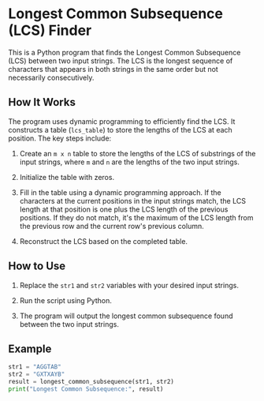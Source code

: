 # Longest Common Subsequence (LCS) Finder

This is a Python program that finds the Longest Common Subsequence (LCS) between two input strings. The LCS is the longest sequence of characters that appears in both strings in the same order but not necessarily consecutively.

## How It Works

The program uses dynamic programming to efficiently find the LCS. It constructs a table (`lcs_table`) to store the lengths of the LCS at each position. The key steps include:

1. Create an `m x n` table to store the lengths of the LCS of substrings of the input strings, where `m` and `n` are the lengths of the two input strings.

2. Initialize the table with zeros.

3. Fill in the table using a dynamic programming approach. If the characters at the current positions in the input strings match, the LCS length at that position is one plus the LCS length of the previous positions. If they do not match, it's the maximum of the LCS length from the previous row and the current row's previous column.

4. Reconstruct the LCS based on the completed table.

## How to Use

1. Replace the `str1` and `str2` variables with your desired input strings.

2. Run the script using Python.

3. The program will output the longest common subsequence found between the two input strings.

## Example

```python
str1 = "AGGTAB"
str2 = "GXTXAYB"
result = longest_common_subsequence(str1, str2)
print("Longest Common Subsequence:", result)
